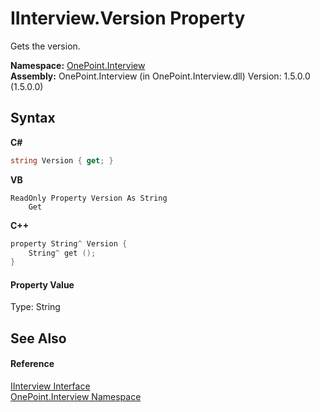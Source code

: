 # IInterview.Version Property 
 

Gets the version.

**Namespace:**&nbsp;<a href="N_OnePoint_Interview">OnePoint.Interview</a><br />**Assembly:**&nbsp;OnePoint.Interview (in OnePoint.Interview.dll) Version: 1.5.0.0 (1.5.0.0)

## Syntax

**C#**<br />
``` C#
string Version { get; }
```

**VB**<br />
``` VB
ReadOnly Property Version As String
	Get
```

**C++**<br />
``` C++
property String^ Version {
	String^ get ();
}
```


#### Property Value
Type: String

## See Also


#### Reference
<a href="T_OnePoint_Interview_IInterview">IInterview Interface</a><br /><a href="N_OnePoint_Interview">OnePoint.Interview Namespace</a><br />